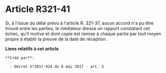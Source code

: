 # Article R321-41

Si, à l'issue du délai prévu à l'article R. 321-37, aucun accord n'a pu être trouvé entre les parties, le médiateur dresse un
rapport constatant cet échec, qu'il motive et dont copie est remise à chaque partie par tout moyen propre à établir la preuve
de la date de réception.

**Liens relatifs à cet article**

	**Créé par**:

	  - Décret n°2017-924 du 6 mai 2017 - art. 3
